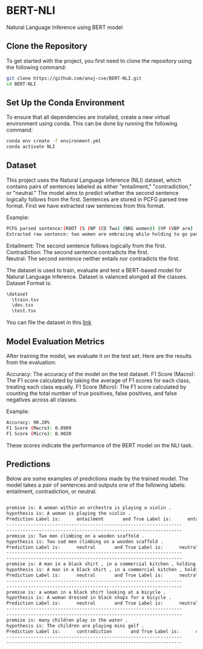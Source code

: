 # BERT-NLI
Natural Language Inference using BERT model

## Clone the Repository
To get started with the project, you first need to clone the repository using the following command:

```bash
git clone https://github.com/anuj-cse/BERT-NLI.git
cd BERT-NLI
```

## Set Up the Conda Environment
To ensure that all dependencies are installed, create a new virtual environment using conda. This can be done by running the following command:

```bash
conda env create -f environment.yml
conda activate NLI
```

## Dataset
This project uses the Natural Language Inference (NLI) dataset, which contains pairs of sentences labeled as either "entailment," "contradiction," or "neutral." The model aims to predict whether the second sentence logically follows from the first. Sentences are stored in PCFG parsed tree format. First we have extracted raw sentences from this format.

Example:

```bash
PCFG parsed sentence:(ROOT (S (NP (CD Two) (NNS women)) (VP (VBP are) (VP (VBG embracing) (SBAR (IN while) (S (NP (VBG holding)) (VP (TO to) (VP (VB go) (NP (NNS packages)))))))) (. .)))
Extracted raw sentence: two women are embracing while holding to go packages .
```
    

Entailment: The second sentence follows logically from the first.<br>
Contradiction: The second sentence contradicts the first.<br>
Neutral: The second sentence neither entails nor contradicts the first.<br>

The dataset is used to train, evaluate and test a BERT-based model for Natural Language Inference. Dataset is valanced alonged all the classes.
Dataset Format is:
```bash
\dataset
  \train.tsv
  \dev.tsv
  \test.tsv
```
You can file the dataset in this [link](https://drive.google.com/file/d/14kplogWzU2JsIB04ENeLtgtYTt0kYyxU/view)


## Model Evaluation Metrics
After training the model, we evaluate it on the test set. Here are the results from the evaluation:

Accuracy: The accuracy of the model on the test dataset.
F1 Score (Macro): The F1 score calculated by taking the average of F1 scores for each class, treating each class equally.
F1 Score (Micro): The F1 score calculated by counting the total number of true positives, false positives, and false negatives across all classes.

Example:

```bash
Accuracy: 90.20%
F1 Score (Macro): 0.8909
F1 Score (Micro): 0.9020
```
These scores indicate the performance of the BERT model on the NLI task.

## Predictions

Below are some examples of predictions made by the trained model. The model takes a pair of sentences and outputs one of the following labels: entailment, contradiction, or neutral.

```bash

premise is: A woman within an orchestra is playing a violin .
hypothesis is: A woman is playing the violin .
Prediction Label is:      entailment       and True Label is:      entailment
-----------------------------------------------------------------
-----------------------------------------------------------------
premise is: Two men climbing on a wooden scaffold .
hypothesis is: Two sad men climbing on a wooden scaffold .
Prediction Label is:      neutral       and True Label is:      neutral
-----------------------------------------------------------------
-----------------------------------------------------------------
premise is: A man in a black shirt , in a commercial kitchen , holding up meat he took out of a bag .
hypothesis is: A man in a black shirt , in a commercial kitchen , holding up the old meat he took out of a bag .
Prediction Label is:      neutral       and True Label is:      neutral
-----------------------------------------------------------------
-----------------------------------------------------------------
premise is: a woman in a black shirt looking at a bicycle .
hypothesis is: A woman dressed in black shops for a bicycle .
Prediction Label is:      neutral       and True Label is:      neutral
-----------------------------------------------------------------
-----------------------------------------------------------------
premise is: many children play in the water .
hypothesis is: The children are playing mini golf .
Prediction Label is:      contradiction       and True Label is:      contradiction
-----------------------------------------------------------------
-----------------------------------------------------------------

```


